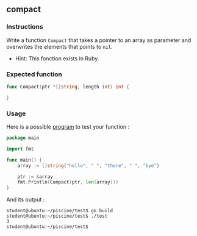 ## compact

### Instructions

Write a function `Compact` that takes a pointer to an array as parameter and overwrites the elements that points to `nil`.

- Hint: This fonction exists in Ruby.

### Expected function

```go
func Compact(ptr *[]string, length int) int {

}
```

### Usage

Here is a possible [program](TODO-LINK) to test your function :

```go
package main

import fmt

func main() {
	array := []string{"hello", " ", "there", " ", "bye"}

	ptr := &array
	fmt.Println(Compact(ptr, len(array)))
}
```

And its output :

```console
student@ubuntu:~/piscine/test$ go build
student@ubuntu:~/piscine/test$ ./test
3
student@ubuntu:~/piscine/test$
```
